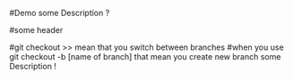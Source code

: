 #Demo
some Description ? 

#some header   

#git checkout >> mean that you switch between branches
#when you use git checkout -b [name of branch] that mean you create new branch 
some Description !
